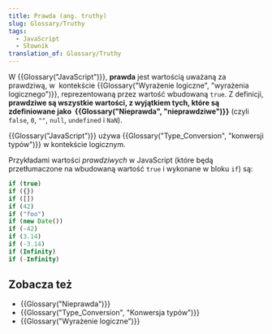 ```yaml
---
title: Prawda (ang. truthy)
slug: Glossary/Truthy
tags:
  - JavaScript
  - Słownik
translation_of: Glossary/Truthy
---
```

W {{Glossary("JavaScript")}}, **prawda** jest wartością uważaną za prawdziwą, w  kontekście {{Glossary("Wyrażenie logiczne", "wyrażenia logicznego")}}, reprezentowaną przez wartość wbudowaną `true`. Z definicji, **prawdziwe są wszystkie wartości, z wyjątkiem tych, które są zdefiniowane jako  {{Glossary("Nieprawda", "nieprawdziwe")}}** (czyli `false`, `0`, `""`, `null`, `undefined` i `NaN`).

{{Glossary("JavaScript")}} używa {{Glossary("Type_Conversion", "konwersji typów")}} w kontekście logicznym.

Przykładami wartości *prawdziwych* w JavaScript (które będą przetłumaczone na wbudowaną wartość `true` i wykonane w bloku `if`) są:

```js
if (true)
if ({})
if ([])
if (42)
if ("foo")
if (new Date())
if (-42)
if (3.14)
if (-3.14)
if (Infinity)
if (-Infinity)
```

## Zobacza też

- {{Glossary("Nieprawda")}}
- {{Glossary("Type_Conversion", "Konwersja typów")}}
- {{Glossary("Wyrażenie logiczne")}}
